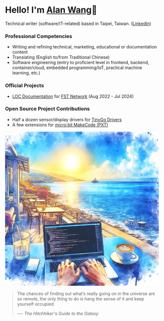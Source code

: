 # Hello! I'm [Alan Wang](https://alankrantas.github.io/)👋

Technical writer (software/IT-related) based in Taipei, Taiwan. ([LinkedIn](https://www.linkedin.com/in/alankrantas/))

### Professional Competencies

- Writing and refining technical, marketing, educational or documentation content
- Translating (English to/from Traditional Chinese)
- Software engineering (entry to proficient level in frontend, backend, container/cloud, embedded programming/IoT, practical machine learning, etc.)

### Official Projects

- [LOC Documentation](https://loc-documentation.vercel.app/) for [FST Network](https://www.fst.network/) (Aug 2022 - Jul 2024)

### Open Source Project Contributions

- Half a dozen sensor/display drivers for [TinyGo Drivers](https://github.com/tinygo-org/drivers)
- A few extensions for [micro:bit MakeCode (PXT)](https://makecode.microbit.org/extensions)

![profile](profile.jpg)

> The chances of finding out what’s really going on in the universe are so remote, the only thing to do is hang the sense of it and keep yourself occupied.
> 
> --- _The Hitchhiker's Guide to the Galaxy_
